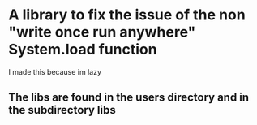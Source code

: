 # A library to fix the issue of the non "write once run anywhere" System.load function
I made this because im lazy


## The libs are found in the users directory and in the subdirectory libs
 
